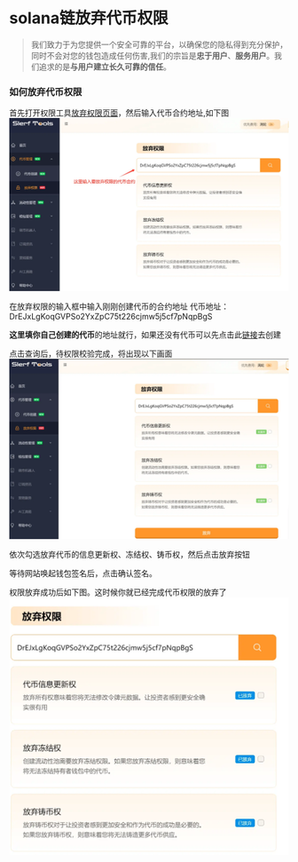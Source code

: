 # solana链放弃代币权限
>我们致力于为您提供一个安全可靠的平台，以确保您的隐私得到充分保护，同时不会对您的钱包造成任何伤害,我们的宗旨是**忠于用户**、**服务用户**。我们追求的是**与用户建立长久可靠的信任**。
### 如何放弃代币权限
首先打开权限工具[放弃权限页面](https://slerf.tools/revoke-authority/solana)，然后输入代币合约地址,如下图
![Alt text](./img/revokeToken_1.jpg)

在放弃权限的输入框中输入刚刚创建代币的合约地址
代币地址： DrEJxLgKoqGVPSo2YxZpC75t226cjmw5j5cf7pNqpBgS

**这里填你自己创建的代币**的地址就行，如果还没有代币可以先点击此[链接](https://slerf.tools/token-creator/solana)去创建 

点击查询后，待权限校验完成，将出现以下画面
![Alt text](./img/revokeToken_2.jpg)

依次勾选放弃代币的信息更新权、冻结权、铸币权，然后点击放弃按钮

等待网站唤起钱包签名后，点击确认签名。

权限放弃成功后如下图。这时候你就已经完成代币权限的放弃了
![Alt text](./img/revokeToken_3.jpg)
